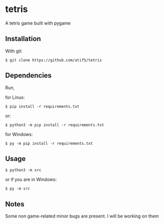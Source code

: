 # tetris
A tetris game built with pygame

## Installation
With git:

`$ git clone https://github.com/atif5/tetris`

## Dependencies
Run,

for Linux:

`$ pip install -r requirements.txt`

or:

`$ python3 -m pip install -r requirements.txt`

for Windows:

`$ py -m pip install -r requirements.txt`


## Usage
`$ python3 -m src`

or if you are in Windows:

`$ py -m src`


## Notes
Some non game-related minor bugs are present. I will be working on them

